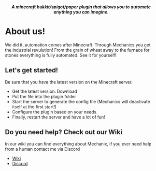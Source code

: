 <p align="center">
  <img src="https://i.ibb.co/dD5Wwyx/logo-1.png" alt="">
</p>

<p align="center">
  <b><i>A minecraft bukkit/spigot/paper plugin that allows you to automate anything you can imagine.</i></b>
</p>

# About us!
We did it, automation comes after Minecraft. Through Mechanics you get the industrial revulution! From the grain of wheat away to the furnace for stones everything is fully automated. See it for yourself!


## Let's get started!
Be sure that you have the latest version on the Minecraft server.
- Get the latest version: Download
- Put the file into the plugin folder
- Start the server to generate the config file (Mechanics will deactivate itself at the first start!)
- Configure the plugin based on your needs.
- Finally, restart the server and have a lot of fun!

## Do you need help? Check out our Wiki
In our wiki you can find everything about Mechanix, if you ever need help from a human
contact me via Discord
<ul>
    <li><a href="https://github.com/eloo95/Mechanics/wiki" target="_blank">Wiki</a></li>
    <li><a href="https://discord.gg/ZGfrQ5VuPx" target="_blank">Discord</a></li>
</ul>
